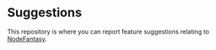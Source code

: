 # Suggestions

This repository is where you can report feature suggestions relating to [NodeFantasy](https://nodefantasy.app).

